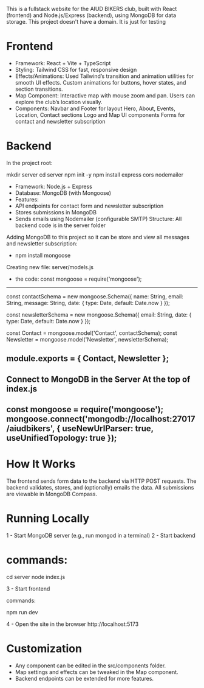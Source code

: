 This is a fullstack website for the AIUD BIKERS club, built with React (frontend) and Node.js/Express (backend), using MongoDB for data storage.
This project doesn't have a domain. It is just for testing

# Frontend
- Framework: React + Vite + TypeScript
- Styling: Tailwind CSS for fast, responsive design
- Effects/Animations:
Used Tailwind’s transition and animation utilities for smooth UI effects.
Custom animations for buttons, hover states, and section transitions.
- Map Component:
Interactive map with mouse zoom and pan.
Users can explore the club’s location visually.
- Components:
Navbar and Footer for layout
Hero, About, Events, Location, Contact sections
Logo and Map UI components
Forms for contact and newsletter subscription

# Backend
In the project root:

mkdir server
cd server
npm init -y
npm install express cors nodemailer

- Framework: Node.js + Express
- Database: MongoDB (with Mongoose)
- Features:
- API endpoints for contact form and newsletter subscription
- Stores submissions in MongoDB
- Sends emails using Nodemailer (configurable SMTP)
Structure:
All backend code is in the server folder

Adding MongoDB to this project so it can be store and view all messages and newsletter subscription:
- npm install mongoose

Creating new file: server/models.js

- the code:
const mongoose = require('mongoose');
---------------------------------------
const contactSchema = new mongoose.Schema({
  name: String,
  email: String,
  message: String,
  date: { type: Date, default: Date.now }
});

const newsletterSchema = new mongoose.Schema({
  email: String,
  date: { type: Date, default: Date.now }
});

const Contact = mongoose.model('Contact', contactSchema);
const Newsletter = mongoose.model('Newsletter', newsletterSchema);

module.exports = { Contact, Newsletter };
---------------------------------------

Connect to MongoDB in the Server
At the top of index.js
---------------------------------------
const mongoose = require('mongoose');
mongoose.connect('mongodb://localhost:27017/aiudbikers', { useNewUrlParser: true, useUnifiedTopology: true });
---------------------------------------


# How It Works
The frontend sends form data to the backend via HTTP POST requests.
The backend validates, stores, and (optionally) emails the data.
All submissions are viewable in MongoDB Compass.

# Running Locally
1 - Start MongoDB server
(e.g., run mongod in a terminal)
2 - Start backend

# commands: 

cd server
node index.js

3 - Start frontend

commands:

npm run dev

4 - Open the site in the browser
http://localhost:5173

# Customization
- Any component can be edited in the src/components folder.
- Map settings and effects can be tweaked in the Map component.
- Backend endpoints can be extended for more features.

